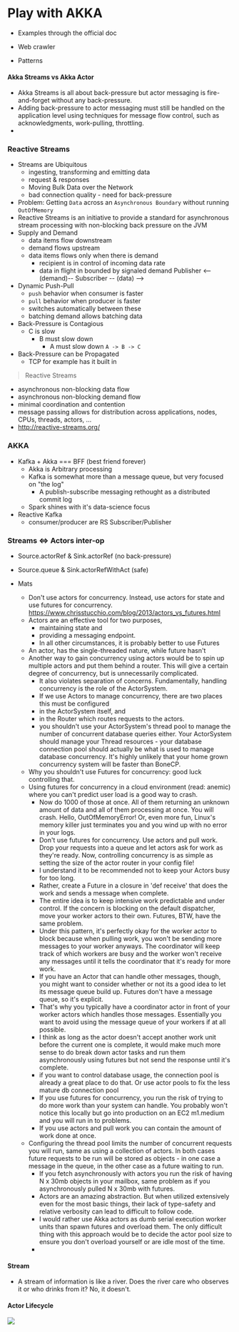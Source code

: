 # Play with AKKA


* Examples through the official doc

* Web crawler

* Patterns


#### Akka Streams vs Akka Actor

* Akka Streams is all about back-pressure but actor messaging is fire-and-forget without any back-pressure. 
* Adding back-pressure to actor messaging must still be handled on the application level using techniques for message flow control, such as acknowledgments, work-pulling, throttling.
* 

### Reactive Streams
  * Streams are Ubiquitous
    * ingesting, transforming and emitting data
    * request & responses
    * Moving Bulk Data over the Network
    * bad connection quality - need for back-pressure
  * Problem: Getting `Data` across an `Asynchronous Boundary` without running `OutOfMemory`
  * Reactive Streams is an initiative to provide a standard for asynchronous stream processing with non-blocking back pressure on the JVM
  * Supply and Demand 
    * data items flow downstream
    * demand flows upstream
    * data items flows only when there is demand
      * recipient is in control of incoming data rate
      * data in flight in bounded by signaled demand
      Publisher  <--(demand)-- Subscriber
                 -- (data) -->
  * Dynamic Push-Pull
    * `push` behavior when consumer is faster
    * `pull` behavior when producer is faster
    * switches automatically between these
    * batching demand allows batching data
  * Back-Pressure is Contagious
    * C is slow
      * B must slow down
        * A must slow down
    `A -> B -> C`
  * Back-Pressure can be Propagated
    * TCP for example has it built in

> Reactive Streams
   * asynchronous non-blocking data flow
   * asynchronous non-blocking demand flow
   * minimal coordination and contention
   * message passing allows for distribution across applications, nodes, CPUs, threads, actors, ...
   * http://reactive-streams.org/ 
  
  
### AKKA
  * Kafka + Akka === BFF (best friend forever)
    * Akka is Arbitrary processing
    * Kafka is somewhat more than a message queue, but very focused on "the log"
      * A publish-subscribe messaging rethought as a distributed commit log
    * Spark shines with it's data-science focus
  * Reactive Kafka
    * consumer/producer are RS Subscriber/Publisher
    
    
### Streams <=> Actors inter-op
  * Source.actorRef & Sink.actorRef (no back-pressure)
  * Source.queue & Sink.actorRefWithAct (safe)

* Mats

  * Don't use actors for concurrency. Instead, use actors for state and use futures for concurrency.
  https://www.chrisstucchio.com/blog/2013/actors_vs_futures.html
  * Actors are an effective tool for two purposes, 
    * maintaining state and
    * providing a messaging endpoint. 
    * In all other circumstances, it is probably better to use Futures
  * An actor, has the single-threaded nature, while future hasn't
  * Another way to gain concurrency using actors would be to spin up multiple actors and put them behind a router. This will give a certain degree of concurrency, but is unnecessarily complicated.
    * It also violates separation of concerns. Fundamentally, handling concurrency is the role of the ActorSystem. 
    *  If we use Actors to manage concurrency, there are two places this must be configured 
      - in the ActorSystem itself, and 
      - in the Router which routes requests to the actors. 
    * you shouldn't use your ActorSystem's thread pool to manage the number of concurrent database queries either. Your ActorSystem should manage your Thread resources - your database connection pool should actually be what is used to manage database concurrency. It's highly unlikely that your home grown concurrency system will be faster than BoneCP.
  * Why you shouldn't use Futures for concurrency: good luck controlling that.
  * Using futures for concurrency in a cloud environment (read: anemic) where you can't predict user load is a good way to crash.
    * Now do 1000 of those at once. All of them returning an unknown amount of data and all of them processing at once. You will crash. Hello, OutOfMemoryError! Or, even more fun, Linux's memory killer just terminates you and you wind up with no error in your logs.
    * Don't use futures for concurrency. Use actors and pull work. Drop your requests into a queue and let actors ask for work as they're ready. Now, controlling concurrency is as simple as setting the size of the actor router in your config file!
    * I understand it to be recommended not to keep your Actors busy for too long.
    * Rather, create a Future in a closure in 'def receive' that does the work and sends a message when complete.
    * The entire idea is to keep intensive work predictable and under control. If the concern is blocking on the default dispatcher, move your worker actors to their own. Futures, BTW, have the same problem.
    * Under this pattern, it's perfectly okay for the worker actor to block because when pulling work, you won't be sending more messages to your worker anyways. The coordinator will keep track of which workers are busy and the worker won't receive any messages until it tells the coordinator that it's ready for more work.
    * If you have an Actor that can handle other messages, though, you might want to consider whether or not its a good idea to let its message queue build up. Futures don't have a message queue, so it's explicit.
    * That's why you typically have a coordinator actor in front of your worker actors which handles those messages. Essentially you want to avoid using the message queue of your workers if at all possible.
    * I think as long as the actor doesn't accept another work unit before the current one is complete, it would make much more sense to do break down actor tasks and run them asynchronously using futures but not send the response until it's complete.
    * if you want to control database usage, the connection pool is already a great place to do that. Or use actor pools to fix the less mature db connection pool
    * If you use futures for concurrency, you run the risk of trying to do more work than your system can handle. You probably won't notice this locally but go into production on an EC2 m1.medium and you will run in to problems.
    * If you use actors and pull work you can contain the amount of work done at once.
  * Configuring the thread pool limits the number of concurrent requests you will run, same as using a collection of actors. In both cases future requests to be run will be stored as objects - in one case a message in the queue, in the other case as a future waiting to run.
    * If you fetch asynchronously with actors you run the risk of having N x 30mb objects in your mailbox, same problem as if you asynchronously pulled N x 30mb with futures.
    * Actors are an amazing abstraction. But when utilized extensively even for the most basic things, their lack of type-safety and relative verbosity can lead to difficult to follow code.
    *  I would rather use Akka actors as dumb serial execution worker units than spawn futures and overload them. The only difficult thing with this approach would be to decide the actor pool size to ensure you don't overload yourself or are idle most of the time.
    * 

#### Stream

* A stream of information is like a river. Does the river care who observes it or who drinks from it? No, it doesn't.

#### Actor Lifecycle

![](http://doc.akka.io/docs/akka/2.4/_images/actor_lifecycle1.png)
